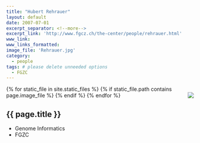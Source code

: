 ```yaml
---
title: "Hubert Rehrauer"
layout: default
date: 2007-07-01
excerpt_separator: <!--more-->
excerpt_link: 'http://www.fgcz.ch/the-center/people/rehrauer.html'
www_link:
www_links_formatted:
image_file: 'Rehrauer.jpg'
category:
  - people
tags: # please delete unneeded options
  - FGZC
---
```


{% for static_file in site.static_files %}
  {% if static_file.path contains page.image_file %}
<img style="float: right; max-width: 60px;" src="{{ static_file.path | relative_url}}" />
  {% endif %}
{% endfor %}

## {{ page.title }}

* Genome Informatics
* FGZC

<!--more-->
